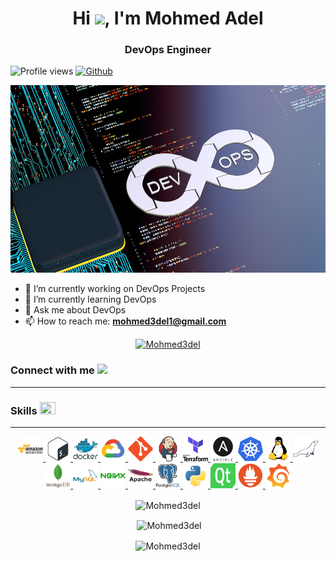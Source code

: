 <h1 align="center">Hi <img src="https://media.giphy.com/media/hvRJCLFzcasrR4ia7z/giphy.gif" width="25">, I'm Mohmed Adel</h1>
<h3 align="center">DevOps Engineer</h3>

![Profile views](https://komarev.com/ghpvc/?username=Mohmed3del&label=Profile%20views&color=0e75b6&style=flat)
[![Github](https://img.shields.io/github/followers/Mohmed3del?label=Follow&style=social)](https://github.com/Mohmed3del)

<div align=center>
        <img src="https://raw.githubusercontent.com/Mohmed3del/Mohmed3del/main/images/DevOps.jpeg" alt="DevOps Engineer" height="300">
</div>

- 🔭 I’m currently working on DevOps Projects
- 🌱 I’m currently learning DevOps
- 💬 Ask me about DevOps
- 📫 How to reach me: **mohmed3del1@gmail.com**

<p align="center"> <a href="https://github.com/ryo-ma/github-profile-trophy"><img src="https://github-profile-trophy.vercel.app/?username=Mohmed3del" alt="Mohmed3del" /></a> </p>

<h3 align="left">Connect with me <img src='https://raw.githubusercontent.com/ShahriarShafin/ShahriarShafin/main/Assets/handshake.gif' width="50px"></h3>

---

<h3 align="left">Skills <img src = "https://media2.giphy.com/media/QssGEmpkyEOhBCb7e1/giphy.gif?cid=ecf05e47a0n3gi1bfqntqmob8g9aid1oyj2wr3ds3mg700bl&rid=giphy.gif" width=25px height=20px></h3>

---

<p align="center"> <a href="https://aws.amazon.com" target="_blank" rel="noreferrer"> <img src="https://raw.githubusercontent.com/Mohmed3del/Mohmed3del/main/icons/amazonwebservices/amazonwebservices-original-wordmark.svg" alt="aws" width="40" height="40"/> </a> <a href="https://www.gnu.org/software/bash/" target="_blank" rel="noreferrer"> <img src="https://raw.githubusercontent.com/Mohmed3del/Mohmed3del/main/icons/bash/bash-original.svg" alt="bash" width="40" height="40"/>   <a href="https://www.docker.com/" target="_blank" rel="noreferrer"> <img src="https://raw.githubusercontent.com/Mohmed3del/Mohmed3del/main/icons/docker/docker-original-wordmark.svg" alt="docker" width="40" height="40"/> </a> <a href="https://cloud.google.com" target="_blank" rel="noreferrer"> <img src="https://raw.githubusercontent.com/Mohmed3del/Mohmed3del/main/icons/googlecloud/googlecloud-original.svg" alt="gcp" width="40" height="40"/> </a> <a href="https://git-scm.com/" target="_blank" rel="noreferrer"> <img src="https://raw.githubusercontent.com/Mohmed3del/Mohmed3del/main/icons/git/git-original.svg" alt="git" width="40" height="40"/>    <a href="https://www.jenkins.io" target="_blank" rel="noreferrer"> <img src="https://raw.githubusercontent.com/Mohmed3del/Mohmed3del/main/icons/jenkins/jenkins-original.svg" alt="jenkins" width="40" height="40"/> </a> <a href="https://www.terraform.io/" target="_blank" rel="noreferrer"> <img src="https://raw.githubusercontent.com/Mohmed3del/Mohmed3del/main/icons/terraform/terraform-original-wordmark.svg" alt="terraform" width="40" height="40"/> </a> <a href="https://www.ansible.com/" target="_blank" rel="noreferrer"> <img src="https://raw.githubusercontent.com/Mohmed3del/Mohmed3del/main/icons/ansible/ansible-original-wordmark.svg" alt="ansible" width="40" height="40"/> </a>  <a href="https://kubernetes.io" target="_blank" rel="noreferrer"> <img src="https://raw.githubusercontent.com/Mohmed3del/Mohmed3del/main/icons/kubernetes/kubernetes-icon.svg" alt="kubernetes" width="40" height="40"/> </a> <a href="https://www.linux.org/" target="_blank" rel="noreferrer"> <img src="https://raw.githubusercontent.com/Mohmed3del/Mohmed3del/main/icons/linux/linux-original.svg" alt="linux" width="40" height="40"/> </a> <a href="https://mariadb.org/" target="_blank" rel="noreferrer"> <img src="https://raw.githubusercontent.com/Mohmed3del/Mohmed3del/main/icons/mariadb/mariadb-icon.svg" alt="mariadb" width="40" height="40"/> </a> <a href="https://www.mongodb.com/" target="_blank" rel="noreferrer"> <img src="https://raw.githubusercontent.com/Mohmed3del/Mohmed3del/main/icons/mongodb/mongodb-original-wordmark.svg" alt="mongodb" width="40" height="40"/> </a> <a href="https://www.mysql.com/" target="_blank" rel="noreferrer"> <img src="https://raw.githubusercontent.com/Mohmed3del/Mohmed3del/main/icons/mysql/mysql-original-wordmark.svg" alt="mysql" width="40" height="40"/> </a> <a href="https://www.nginx.com" target="_blank" rel="noreferrer"> <img src="https://raw.githubusercontent.com/Mohmed3del/Mohmed3del/main/icons/nginx/nginx-original.svg" alt="nginx" width="40" height="40"/> </a> <a href="https://httpd.apache.org/" target="_blank" rel="noreferrer"> <img src="https://raw.githubusercontent.com/Mohmed3del/Mohmed3del/main/icons/apache/apache-original-wordmark.svg" alt="apache" width="40" height="40"/> </a> <a href="https://www.postgresql.org" target="_blank" rel="noreferrer"> <img src="https://raw.githubusercontent.com/Mohmed3del/Mohmed3del/main/icons/postgresql/postgresql-original-wordmark.svg" alt="postgresql" width="40" height="40"/> </a> <a href="https://www.python.org" target="_blank" rel="noreferrer"> <img src="https://raw.githubusercontent.com/Mohmed3del/Mohmed3del/main/icons/python/python-original.svg" alt="python" width="40" height="40"/> </a> <a href="https://www.qt.io/" target="_blank" rel="noreferrer"> <img src="https://raw.githubusercontent.com/Mohmed3del/Mohmed3del/main/icons/qt/Qt_logo_2016.svg" alt="qt" width="40" height="40"/> </a> <a href="https://www.prometheus.io/" target="_blank" rel="noreferrer"> <img src="https://raw.githubusercontent.com/Mohmed3del/Mohmed3del/main/icons/prometheus/prometheus-original.svg" alt="prometheus" width="40" height="40"/> </a>
<a href="https://grafana.com//" target="_blank" rel="noreferrer"> <img src="https://raw.githubusercontent.com/Mohmed3del/Mohmed3del/main/icons/grafana/grafana-original.svg" alt="grafana" width="40" height="40"/> </a> </p>

<div align="center">
<p><img align="center" src="https://github-readme-stats.vercel.app/api/top-langs/?username=Mohmed3del&show_icons=true&locale=en&layout=compact" alt="Mohmed3del" /></p>

<p>&nbsp;<img align="center" src="https://github-readme-stats.vercel.app/api?username=Mohmed3del&show_icons=true&locale=en" alt="Mohmed3del" /></p>

<p><img align="center" src="https://github-readme-streak-stats.herokuapp.com/?user=Mohmed3del" alt="Mohmed3del" /></p>
</div>
